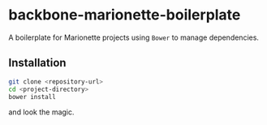 # backbone-marionette-boilerplate
A boilerplate for Marionette projects using `Bower` to manage dependencies.

## Installation
```sh
git clone <repository-url>
cd <project-directory>
bower install
```
and look the magic.